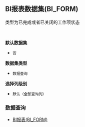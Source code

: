 ## BI报表数据集(BI_FORM) <!-- {docsify-ignore-all} -->

类型为已完成或者已关闭的工作项状态

<br>
<p class="panel-title"><b>默认数据集</b></p>

* `否`

<p class="panel-title"><b>数据集类型</b></p>

* `数据查询`

<p class="panel-title"><b>选择列级别</b></p>

* `默认（全部查询列）`




### 数据查询
  * [BI报表(BI_FORM)](module/ProjMgmt/work_item_state/query/BI_FORM)
